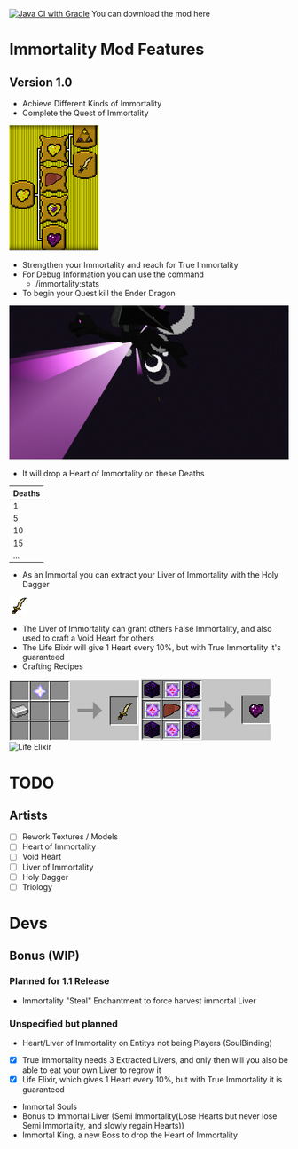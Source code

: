 [![Java CI with Gradle](https://github.com/Hempflingclub/Immortality-Fabric/actions/workflows/gradle.yml/badge.svg)](https://github.com/Hempflingclub/Immortality-Fabric/actions/workflows/gradle.yml)
You can download the mod here
# Immortality  Mod Features
## Version 1.0
- Achieve Different Kinds of Immortality
- Complete the Quest of Immortality

![](https://github.com/Hempflingclub/Immortality-Fabric/blob/master/.github/readme/Quest_of_Immortality.png?raw=true)
- Strengthen your Immortality and reach for True Immortality
- For Debug Information you can use the command
  - /immortality:stats 
- To begin your Quest kill the Ender Dragon

![](https://github.com/Hempflingclub/Immortality-Fabric/blob/master/.github/readme/Killing_EnderDragon.png?raw=true)
  - It will drop a Heart of Immortality on these Deaths

| Deaths |
|--------|
| 1      |
| 5      |
| 10     |
| 15     |
| ...    |
- As an Immortal you can extract your Liver of Immortality with the Holy Dagger

![](https://github.com/Hempflingclub/Immortality-Fabric/blob/master/src/main/resources/assets/immortality/textures/item/holy_dagger.png?raw=true)
- The Liver of Immortality can grant others False Immortality, and also used to craft a Void Heart for others
- The Life Elixir will give 1 Heart every 10%, but with True Immortality it's guaranteed
- Crafting Recipes

![Holy Dagger](https://github.com/Hempflingclub/Immortality-Fabric/blob/master/.github/readme/Recipe_Holy_Dagger.png?raw=true)
![Void Heart](https://github.com/Hempflingclub/Immortality-Fabric/blob/master/.github/readme/Recipe_Void_Heart.png?raw=true)
![Life Elixir]()
# TODO

## Artists
- [ ] Rework Textures / Models
- [ ] Heart of Immortality
- [ ] Void Heart
- [ ] Liver of Immortality
- [ ] Holy Dagger
- [ ] Triology

# Devs

## Bonus (WIP)
### Planned for 1.1 Release
- Immortality "Steal" Enchantment to force harvest immortal Liver
### Unspecified but planned
- Heart/Liver of Immortality on Entitys not being Players (SoulBinding)
- [x] True Immortality needs 3 Extracted Livers, and only then will you also be able to eat your own Liver to regrow it
- [x] Life Elixir, which gives 1 Heart every 10%, but with True Immortality it is guaranteed
- Immortal Souls
- Bonus to Immortal Liver (Semi Immortality(Lose Hearts but never lose Semi Immortality, and slowly regain Hearts))
- Immortal King, a new Boss to drop the Heart of Immortality
